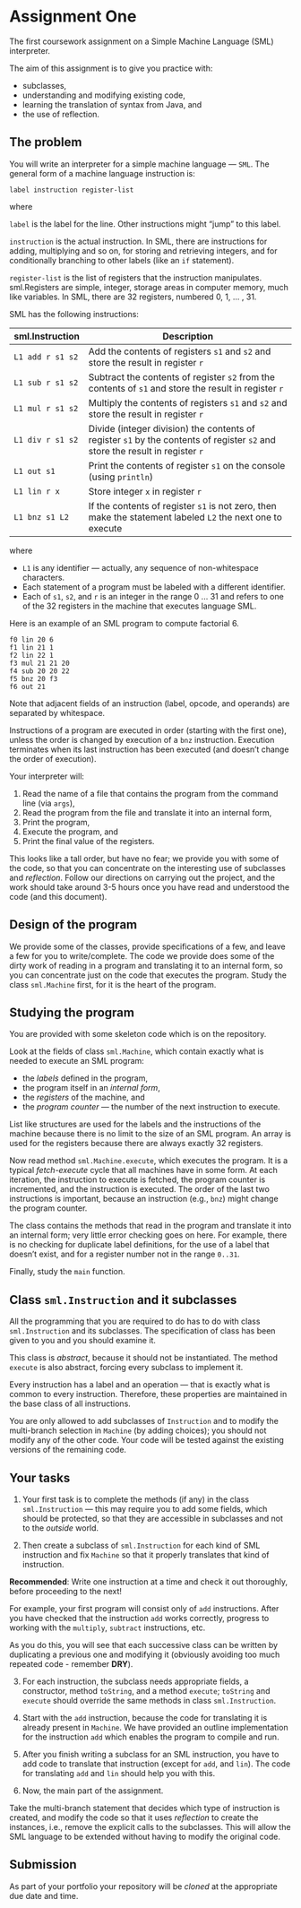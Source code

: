 # Assignment One

The first coursework assignment on a Simple Machine Language (SML) interpreter.

The aim of this assignment is to give you practice with:
+ subclasses, 
+ understanding and modifying existing code, 
+ learning the translation of syntax from Java, and 
+ the use of reflection.

## The problem

You will write an interpreter for a simple machine language — `SML`. The general form of a machine language instruction is:
```
label instruction register-list
```
where

`label` is the label for the line. Other instructions might “jump” to this label.

`instruction` is the actual instruction.
In SML, there are instructions for adding, multiplying and so on, for storing and retrieving integers, and for conditionally branching to other labels (like an `if` statement).

`register-list` is the list of registers that the instruction manipulates.
sml.Registers are simple, integer, storage areas in computer memory, much like variables. In SML, there are 32 registers, numbered 0, 1, ... , 31.

SML has the following instructions:

| sml.Instruction  | Description  |
|---------------|----------------|
| `L1 add r s1 s2` | Add the contents of registers `s1` and `s2` and store the result in register `r` |
| `L1 sub r s1 s2` | Subtract the contents of register `s2` from the contents of `s1` and store the result in register `r`   |
| `L1 mul r s1 s2` | Multiply the contents of registers `s1` and `s2` and store the result in register `r` |
| `L1 div r s1 s2` | Divide (integer division) the contents of register `s1` by the contents of register `s2` and store the result in register `r` |
| `L1 out s1` | Print the contents of register `s1` on the console (using `println`) |
|`L1 lin r x` | Store integer `x` in register `r` |
|`L1 bnz s1 L2`| If the contents of register `s1` is not zero, then make the statement labeled `L2` the next one to execute|

where

+ `L1` is any identifier — actually, any sequence of non-whitespace characters.
+ Each statement of a program must be labeled with a different identifier.
+ Each of `s1`, `s2`, and `r` is an integer in the range 0 ... 31 and refers to one of the 32 registers in the machine that executes language SML.

Here is an example of an SML program to compute factorial 6.
```
f0 lin 20 6
f1 lin 21 1
f2 lin 22 1
f3 mul 21 21 20
f4 sub 20 20 22
f5 bnz 20 f3
f6 out 21
```
Note that adjacent fields of an instruction (label, opcode, and operands) are separated by whitespace.

Instructions of a program are executed in order (starting with the first one), unless the order is changed by execution of a `bnz` instruction. 
Execution terminates when its last instruction has been executed (and doesn’t change the order of execution).

Your interpreter will:

1. Read the name of a file that contains the program from the command line (via `args`),
2. Read the program from the file and translate it into an internal form, 
3. Print the program,
4. Execute the program, and
5. Print the final value of the registers.

This looks like a tall order, but have no fear; we provide you with some of the code, so that you can concentrate on the interesting use of subclasses and *reflection*. 
Follow our directions on carrying out the project, and the work should take around 3-5 hours once you have read and understood the code (and this document).

## Design of the program

We provide some of the classes, provide specifications of a few, 
and leave a few for you to write/complete. 
The code we provide does some of the dirty work of reading in a program and translating 
it to an internal form, so you can concentrate just on the code that executes the program. 
Study the class `sml.Machine` first, for it is the heart of the program.

## Studying the program

You are provided with some skeleton code which is on the repository.

Look at the fields of class `sml.Machine`, which contain exactly what is needed to execute
an SML program:

+ the *labels* defined in the program,
+ the program itself in an *internal form*,
+ the *registers* of the machine, and
+ the *program counter* — the number of the next instruction to execute.

List like structures are used for the labels and the instructions of the machine because 
there is no limit to the size of an SML program. 
An array is used for the registers because there are always exactly 32 registers.

Now read method `sml.Machine.execute`, which executes the program. 
It is a typical *fetch-execute* cycle that all machines have in some form. 
At each iteration, the instruction to execute is fetched, the program counter is incremented, 
and the instruction is executed. 
The order of the last two instructions is important, because an instruction (e.g., `bnz`) 
might change the program counter.

The class contains the methods that read in the program and translate it into an internal form; 
very little error checking goes on here. 
For example, there is no checking for duplicate label definitions, 
for the use of a label that doesn’t exist, and for a register number not in the range ```0..31```.

Finally, study the `main` function.

## Class `sml.Instruction` and it subclasses

All the programming that you are required to do has to do with class `sml.Instruction` 
and its subclasses. 
The specification of class has been given to you and you should examine it.

This class is *abstract*, because it should not be instantiated. 
The method `execute` is also abstract, forcing every subclass to implement it.

Every instruction has a label and an operation — that is exactly what is common to every instruction. 
Therefore, these properties are maintained in the base class of all instructions.

You are only allowed to add
subclasses of `Instruction` and to modify the multi-branch selection in `Machine` (by adding
choices); you should not modify any of the other code. Your code will be tested against the 
existing versions of the remaining code.

## Your tasks

1. Your first task is to complete the methods (if any) in the class `sml.Instruction` — 
this may require you to add some fields, which should be protected, 
so that they are accessible in subclasses and not to the *outside* world.

2. Then create a subclass of `sml.Instruction` for each kind of SML instruction and 
fix `Machine` so that it properly translates that kind of instruction. 

 **Recommended**: Write one instruction at a time and check it out thoroughly, 
 before proceeding to the next!

 For example, your first program will consist only of `add` instructions. 
 After you have checked that the instruction `add` works correctly, progress to working with the 
`multiply`, `subtract` instructions, etc. 

 As you do this, you will see that each successive class can be written by duplicating a 
 previous one and modifying it (obviously avoiding too much repeated code - remember **DRY**).

3. For each instruction, the subclass needs appropriate fields, a constructor, 
method `toString`, and a method `execute`; `toString` and `execute` should override the same methods in class `sml.Instruction`.

4. Start with the `add` instruction, because the code for translating it is already present in `Machine`. 
We have provided an outline implementation for the instruction `add` which enables the
program to compile and run.

5. After you finish writing a subclass for an SML instruction, you have to add code to translate that instruction (except for `add`, and `lin`).  The code for translating `add` and `lin` 
should help you with this.

6. Now, the main part of the assignment. 

 Take the multi-branch statement that decides which type of instruction is created, and modify the 
 code so that it uses *reflection* to create the instances, i.e., remove the explicit calls to the 
 subclasses. 
 This will allow the SML language to be extended without having to modify the original code.

## Submission

As part of your portfolio your repository will be *cloned* at the appropriate due date and time.